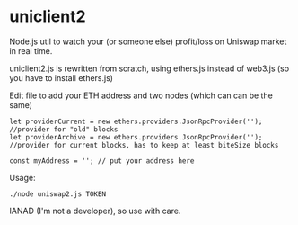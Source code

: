# uniclient2

Node.js util to watch your (or someone else) profit/loss on Uniswap market in real time. 

uniclient2.js is rewritten from scratch, using ethers.js instead of web3.js (so you have to install ethers.js)

Edit file to add your ETH address and two nodes (which can can be the same) 

    let providerCurrent = new ethers.providers.JsonRpcProvider(''); //provider for "old" blocks
    let providerArchive = new ethers.providers.JsonRpcProvider(''); //provider for current blocks, has to keep at least biteSize blocks

    const myAddress = ''; // put your address here

Usage:

```./node uniswap2.js TOKEN```

IANAD (I'm not a developer), so use with care.
